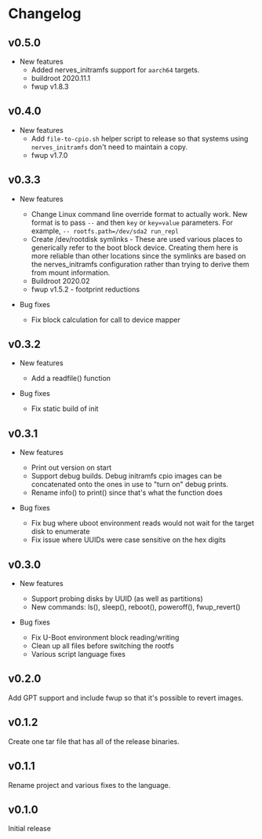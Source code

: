 # Changelog

## v0.5.0

* New features
  * Added nerves_initramfs support for `aarch64` targets.
  * buildroot 2020.11.1
  * fwup v1.8.3

## v0.4.0

* New features
  * Add `file-to-cpio.sh` helper script to release so that systems using
    `nerves_initramfs` don't need to maintain a copy.
  * fwup v1.7.0

## v0.3.3

* New features
  * Change Linux command line override format to actually work. New format is
    to pass `--` and then `key` or `key=value` parameters. For example,
    `-- rootfs.path=/dev/sda2 run_repl`
  * Create /dev/rootdisk symlinks - These are used various places to generically
    refer to the boot block device. Creating them here is more reliable than
    other locations since the symlinks are based on the nerves_initramfs
    configuration rather than trying to derive them from mount information.
  * Buildroot 2020.02
  * fwup v1.5.2 - footprint reductions

* Bug fixes
  * Fix block calculation for call to device mapper

## v0.3.2

* New features
  * Add a readfile() function

* Bug fixes
  * Fix static build of init

## v0.3.1

* New features
  * Print out version on start
  * Support debug builds. Debug initramfs cpio images can be concatenated onto
    the ones in use to "turn on" debug prints.
  * Rename info() to print() since that's what the function does

* Bug fixes
  * Fix bug where uboot environment reads would not wait for the target disk to
    enumerate
  * Fix issue where UUIDs were case sensitive on the hex digits

## v0.3.0

* New features
  * Support probing disks by UUID (as well as partitions)
  * New commands: ls(), sleep(), reboot(), poweroff(), fwup_revert()

* Bug fixes
  * Fix U-Boot environment block reading/writing
  * Clean up all files before switching the rootfs
  * Various script language fixes

## v0.2.0

Add GPT support and include fwup so that it's possible to revert images.

## v0.1.2

Create one tar file that has all of the release binaries.

## v0.1.1

Rename project and various fixes to the language.

## v0.1.0

Initial release
